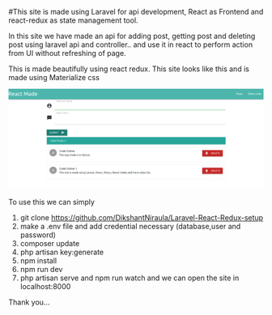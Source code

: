 #This site is made using Laravel for api development, React as Frontend and react-redux as state management tool.

In this site we have made an api for adding post, getting post and deleting post using laravel api and controller..
and use it in react to perform action from UI without refreshing of page.

This is made beautifully using react redux.
This site looks like this and is made using Materialize css

![Alt text](./Laravel%20React%20Redux%205-10-2020%208-18-11%20AM.png?raw=true "Title")

To use this we can simply

1. git clone https://github.com/DikshantNiraula/Laravel-React-Redux-setup
2. make a .env file and add credential necessary (database,user and password)
3. composer update
4. php artisan key:generate
5. npm install
6. npm run dev
7. php artisan serve and npm run watch and we can open the site in localhost:8000

Thank you...

